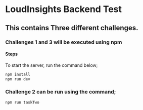 # LoudInsights Backend Test

## This contains Three different challenges.

### Challenges 1 and  3 will be executed using npm

#### Steps

To start the server, run the command below;

```bash
npm install
npm run dev
```

### Challenge 2 can be run using the command;

```bash
npm run taskTwo
```

